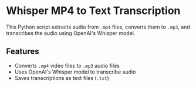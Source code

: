 # Whisper MP4 to Text Transcription  

This Python script extracts audio from `.mp4` files, converts them to `.mp3`, and transcribes the audio using OpenAI's Whisper model.  

## Features  
- Converts `.mp4` video files to `.mp3` audio files  
- Uses OpenAI's Whisper model to transcribe audio  
- Saves transcriptions as text files (`.txt`)  

